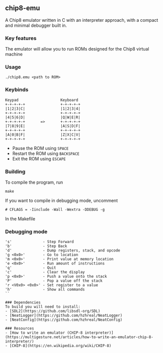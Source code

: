 ## chip8-emu
A Chip8 emulator written in C with an interpreter approach, with a compact and minimal debugger built in.

### Key features
The emulator will allow you to run ROMs designed for the Chip8 virtual machine

### Usage
```
./chip8.emu <path to ROM>
```

### Keybinds
```
Keypad                   Keyboard
+-+-+-+-+                +-+-+-+-+
|1|2|3|C|                |1|2|3|4|
+-+-+-+-+                +-+-+-+-+
|4|5|6|D|                |Q|W|E|R|
+-+-+-+-+       =>       +-+-+-+-+
|7|8|9|E|                |A|S|D|F|
+-+-+-+-+                +-+-+-+-+
|A|0|B|F|                |Z|X|C|V|
+-+-+-+-+                +-+-+-+-+
```
- Pause the ROM using `SPACE`
- Restart the ROM using `BACKSPACE`
- Exit the ROM using `ESCAPE`

### Building
To compile the program, run
```
make
```

If you want to compile in debugging mode, uncomment
```
# CFLAGS = -Iinclude -Wall -Wextra -DDEBUG -g
```
In the Makefile

### Debugging mode
```
's'              - Step Forward
'b'              - Step Back
'd'              - Dump registers, stack, and opcode
'g <0x0>'        - Go to location
'm <0x0>'        - Print value at memory location
'e <0x0>'        - Run amount of instructions
'q'              - Quit
'c'              - Clear the display
'p <0x0>'        - Push a value onto the stack
'P'              - Pop a value off the stack
'r <V0x0> <0x0>' - Set register to a value
'h'              - Show all commands
``

### Dependencies
To build you will need to install:
- [SDL2](https://github.com/libsdl-org/SDL)
- [NeatLogger](https://github.com/hzhreal/NeatLogger)
- [NeatConfig](https://github.com/hzhreal/NeatConfig)

### Resources
- [How to write an emulator (CHIP-8 interpreter)](https://multigesture.net/articles/how-to-write-an-emulator-chip-8-interpreter/)
- [CHIP-8](https://en.wikipedia.org/wiki/CHIP-8)
